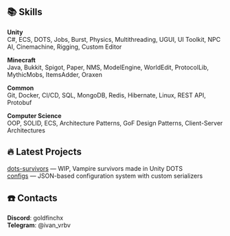 
## 📚 Skills
**Unity**                                               
C#, ECS, DOTS, Jobs, Burst, Physics, Multithreading, UGUI, UI Toolkit, NPC AI, Cinemachine, Rigging, Custom Editor

**Minecraft**                                              
Java, Bukkit, Spigot, Paper, NMS, ModelEngine, WorldEdit, ProtocolLib, MythicMobs, ItemsAdder, Oraxen

**Common**                                              
Git, Docker, CI/CD, SQL, MongoDB, Redis, Hibernate, Linux, REST API, Protobuf

**Computer Science**                                              
OOP, SOLID, ECS, Architecture Patterns, GoF Design Patterns, Client-Server Architectures


## 🔥 Latest Projects
[dots-survivors](https://github.com/goldfinchx/dots-survivors) — WIP, Vampire survivors made in Unity DOTS                                              
[configs](https://github.com/goldfinchx/configs) — JSON-based configuration system with custom serializers

## ☎️ Contacts 
**Discord**: goldfinchx    
**Telegram**: @ivan_vrbv
